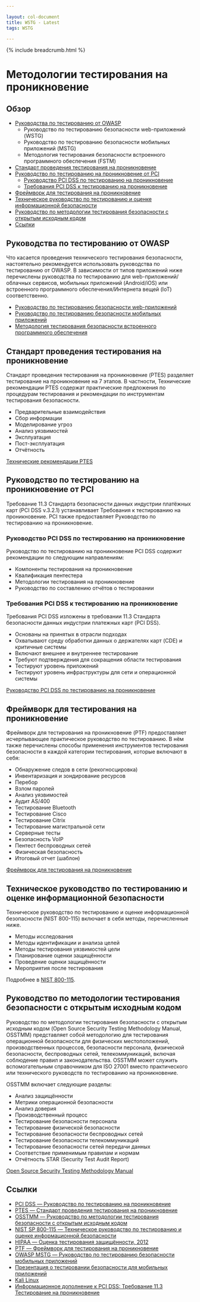 ```yaml
---

layout: col-document
title: WSTG - Latest
tags: WSTG

---
```


{% include breadcrumb.html %}
# Методологии тестирования на проникновение

## Обзор

- [Руководства по тестированию от OWASP](#owasp-testing-guides)
    - Руководство по тестированию безопасности web-приложений (WSTG)
    - Руководство по тестированию безопасности мобильных приложений (MSTG)
    - Методология тестирования безопасности встроенного программного обеспечения (FSTM)
- [Стандарт проведения тестирования на проникновение](#penetration-testing-execution-standard)
- [Руководство по тестированию на проникновение от PCI](#pci-penetration-testing-guide)
    - [Руководство PCI DSS по тестированию на проникновение](#pci-dss-penetration-testing-guidance)
    - [Требования PCI DSS к тестированию на проникновение](#pci-dss-penetration-testing-requirements)
- [Фреймворк для тестирования на проникновение](#penetration-testing-framework)
- [Техническое руководство по тестированию и оценке информационной безопасности](#technical-guide-to-information-security-testing-and-assessment)
- [Руководство по методологии тестирования безопасности с открытым исходным кодом](#open-source-security-testing-methodology-manual)
- [Ссылки](#references)

## Руководства по тестированию от OWASP

Что касается проведения технического тестирования безопасности, настоятельно рекомендуется использовать руководства по тестированию от OWASP. В зависимости от типов приложений ниже перечислены руководства по тестированию для web-приложений/облачных сервисов, мобильных приложений (Android/iOS) или встроенного программного обеспечения/Интернета вещей (IoT) соответственно.

- [Руководство по тестированию безопасности web-приложений](https://owasp.org/www-project-web-security-testing-guide/)
- [Руководство по тестированию безопасности мобильных приложений](https://owasp.org/www-project-mobile-security-testing-guide/)
- [Методология тестирования безопасности встроенного программного обеспечения](https://github.com/scriptingxss/owasp-fstm)

## Стандарт проведения тестирования на проникновение

Стандарт проведения тестирования на проникновение (PTES) разделяет тестирование на проникновение на 7 этапов. В частности, Технические рекомендации PTES содержат практические предложения по процедурам тестирования и рекомендации по инструментам тестирования безопасности.

- Предварительные взаимодействия
- Сбор информации
- Моделирование угроз
- Анализ уязвимостей
- Эксплуатация
- Пост-эксплуатация
- Отчётность

[Технические рекомендации PTES](http://www.pentest-standard.org/index.php/PTES_Technical_Guidelines)

## Руководство по тестированию на проникновение от PCI

Требование 11.3 Стандарта безопасности данных индустрии платёжных карт (PCI DSS v.3.2.1) устанавливает Требования к тестированию на проникновение. PCI также предоставляет Руководство по тестированию на проникновение.

### Руководство PCI DSS по тестированию на проникновение

Руководство по тестированию на проникновение PCI DSS содержит рекомендации по следующим направлениям:

- Компоненты тестирования на проникновение
- Квалификация пентестера
- Методологии тестирования на проникновение
- Руководство по составлению отчётов о тестировании

### Требования PCI DSS к тестированию на проникновение

Требования PCI DSS изложены в требовании 11.3 Стандарта безопасности данных индустрии платежных карт (PCI DSS).

- Основаны на принятых в отрасли подходах
- Охватывают среду обработки данных о держателях карт (CDE) и критичные системы
- Включают внешнее и внутреннее тестирование
- Требуют подтверждения для сокращения области тестирования
- Тестируют уровень приложений
- Тестируют уровень инфраструктуры для сети и операционной системы

[Руководство PCI DSS по тестированию на проникновение](https://www.pcisecuritystandards.org/documents/Penetration-Testing-Guidance-v1_1.pdf)

## Фреймворк для тестирования на проникновение

Фреймворк для тестирования на проникновение (PTF) предоставляет исчерпывающее практическое руководство по тестированию. В нём также перечислены способы применения инструментов тестирования безопасности в каждой категории тестирования, которые включают в себя:

- Обнаружение следов в сети (рекогносцировка)
- Инвентаризация и зондирование ресурсов
- Перебор
- Взлом паролей
- Анализ уязвимостей
- Аудит AS/400
- Тестирование Bluetooth
- Тестирование Cisco
- Тестирование Citrix
- Тестирование магистральной сети
- Серверные тесты
- Безопасность VoIP
- Пентест беспроводных сетей
- Физическая безопасность
- Итоговый отчет (шаблон)

[Фреймворк для тестирования на проникновение](http://www.vulnerabilityassessment.co.uk/Penetration%20Test.html)

## Техническое руководство по тестированию и оценке информационной безопасности

Техническое руководство по тестированию и оценке информационной безопасности (NIST 800-115) включает в себя методы, перечисленные ниже.

- Методы исследования
- Методы идентификации и анализа целей
- Методы тестирования уязвимостей цели
- Планирование оценки защищённости
- Проведение оценки защищённости
- Мероприятия после тестирования

Подробнее в [NIST 800-115](https://csrc.nist.gov/publications/detail/sp/800-115/final).

## Руководство по методологии тестирования безопасности с открытым исходным кодом

Руководство по методологии тестирования безопасности с открытым исходным кодом (Open Source Security Testing Methodology Manual, OSSTMM) представляет собой методологию для тестирования операционной безопасности для физических местоположений, производственных процессов, безопасности персонала, физической безопасности, беспроводных сетей, телекоммуникаций, включая соблюдение правил и законодательства. OSSTMM может служить вспомогательным справочником для ISO 27001 вместо практического или технического руководств по тестированию на проникновение.

OSSTMM включает следующие разделы:

- Анализ защищённости
- Метрики операционной безопасности
- Анализ доверия
- Производственный процесс
- Тестирование безопасности персонала
- Тестирование физической безопасности
- Тестирование безопасности беспроводных сетей
- Тестирование безопасности телекоммуникаций
- Тестирование безопасности сетей передачи данных
- Соответствие применимым правилам и нормам
- Отчётность STAR (Security Test Audit Report)

[Open Source Security Testing Methodology Manual](https://www.isecom.org/OSSTMM.3.pdf)

## Ссылки

- [PCI DSS — Руководство по тестированию на проникновение](https://www.pcisecuritystandards.org/documents/Penetration-Testing-Guidance-v1_1.pdf)
- [PTES — Стандарт проведения тестирования на проникновение](http://www.pentest-standard.org/index.php/Main_Page)
- [OSSTMM — Руководство по методологии тестирования безопасности с открытым исходным кодом](http://www.isecom.org/research/osstmm.html)
- [NIST SP 800-115 — Техническое руководство по тестированию и оценке информационной безопасности](https://csrc.nist.gov/publications/detail/sp/800-115/final)
- [HIPAA — Оценка тестирования защищённости, 2012](http://csrc.nist.gov/news_events/hiipaa_june2012/day2/day2-6_kscarfone-rmetzer_security-testing-assessment.pdf)
- [PTF — Фреймворк для тестирования на проникновение](http://www.vulnerabilityassessment.co.uk/Penetration%20Test.html)
- [OWASP MSTG — Руководство по тестированию безопасности мобильных приложений](https://owasp.org/www-project-mobile-security-testing-guide/)
- [Презентация о тестировании безопасности для мобильных приложений](https://owasp.org/www-pdf-archive/Security_Testing_Guidelines_for_mobile_Apps_-_Florian_Stahl+Johannes_Stroeher.pdf)
- [Kali Linux](https://www.kali.org/)
- [Информационное дополнение к PCI DSS: Требование 11.3 Тестирование на проникновение](https://www.pcisecuritystandards.org/pdfs/infosupp_11_3_penetration_testing.pdf)
